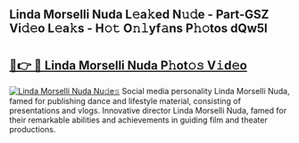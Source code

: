 ## Linda Morselli Nuda L𝚎a𝚔ed N𝚞𝚍e - Part-GSZ Vi𝚍𝚎o L𝚎a𝚔s - H𝚘𝚝 O𝚗𝚕yf𝚊ns P𝚑𝚘tos dQw5l

# <h2><a href="http://kf1t0g.oniu.top/?m=Linda+Morselli+Nuda">🔗👉 🔴 Linda Morselli Nuda P𝚑ot𝚘𝚜 V𝚒d𝚎o</a></h2>

[![Linda Morselli Nuda Nu𝚍e𝚜](https://i.imgur.com/0qMVB7G.gif)](http://kf1t0g.oniu.top/?m=Linda+Morselli+Nuda)
Social media personality Linda Morselli Nuda, famed for publishing dance and lifestyle material, consisting of presentations and vlogs. Innovative director Linda Morselli Nuda, famed for their remarkable abilities and achievements in guiding film and theater productions.  
